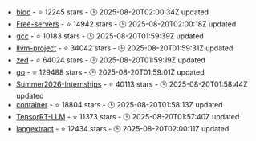 - [bloc](https://github.com/felangel/bloc) - ⭐ 12245 stars - 🕒 2025-08-20T02:00:34Z updated
- [Free-servers](https://github.com/Pawdroid/Free-servers) - ⭐ 14942 stars - 🕒 2025-08-20T02:00:18Z updated
- [gcc](https://github.com/gcc-mirror/gcc) - ⭐ 10183 stars - 🕒 2025-08-20T01:59:39Z updated
- [llvm-project](https://github.com/llvm/llvm-project) - ⭐ 34042 stars - 🕒 2025-08-20T01:59:31Z updated
- [zed](https://github.com/zed-industries/zed) - ⭐ 64024 stars - 🕒 2025-08-20T01:59:19Z updated
- [go](https://github.com/golang/go) - ⭐ 129488 stars - 🕒 2025-08-20T01:59:01Z updated
- [Summer2026-Internships](https://github.com/SimplifyJobs/Summer2026-Internships) - ⭐ 40113 stars - 🕒 2025-08-20T01:58:44Z updated
- [container](https://github.com/apple/container) - ⭐ 18804 stars - 🕒 2025-08-20T01:58:13Z updated
- [TensorRT-LLM](https://github.com/NVIDIA/TensorRT-LLM) - ⭐ 11373 stars - 🕒 2025-08-20T01:57:40Z updated
- [langextract](https://github.com/google/langextract) - ⭐ 12434 stars - 🕒 2025-08-20T02:00:11Z updated
